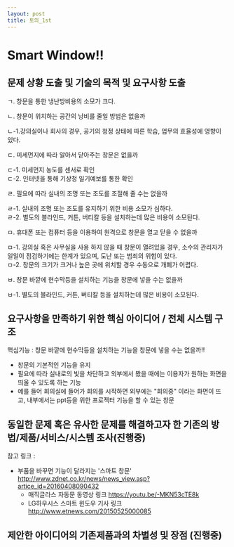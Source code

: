 ```yaml
---
layout: post
title: 토의_1st
---
```


Smart Window!!
===============

	
문제 상황 도출 및 기술의 목적 및 요구사항 도출
-----------------------------------------------
 ㄱ. 창문을 통한 냉난방비용의 소모가 크다. 

 ㄴ. 창문이 위치하는 공간의 낭비를 줄일 방법은 없을까
 
   ㄴ-1.강의실이나 회사의 경우, 공기의 청정 상태에 따른 학습, 업무의 효율성에 영향이 있다. 

 ㄷ. 미세먼지에 따라 알아서 닫아주는 창문은 없을까

   ㄷ-1. 미세먼지 농도를 센서로 확인 <br>
   ㄷ-2. 인터넷을 통해 기상청 일기예보를 통한 확인

 ㄹ. 필요에 따라 실내의 조명 또는 조도를 조절해 줄 수는 없을까

   ㄹ-1. 실내의 조명 또는 조도를 유지하기 위한 비용 소모가 심하다.<br>
   ㄹ-2. 별도의 블라인드, 커튼, 버티칼 등을 설치하는데 많은 비용이 소모된다.

 ㅁ. 휴대폰 또는 컴퓨터 등을 이용하여 원격으로 창문을 열고 닫을 수 없을까

   ㅁ-1. 강의실 혹은 사무실을 사용 하지 않을 때 창문이 열려있을 경우, 소수의 관리자가 일일이 점검하기에는 한계가 있으며, 도난 또는 범죄의 위험이 있다.<br>
   ㅁ-2. 창문의 크기가 크거나 높은 곳에 위치할 경우 수동으로 개폐가 어렵다.

 ㅂ. 창문 바깥에 현수막등을 설치하는 기능을 창문에 넣을 수는 없을까

   ㅂ-1. 별도의 블라인드, 커튼, 버티칼 등을 설치하는데 많은 비용이 소모된다.


요구사항을 만족하기 위한 핵심 아이디어 / 전체 시스템 구조 
---------------------------------------------------------

 핵심기능 : 창문 바깥에 현수막등을 설치하는 기능을 창문에 넣을 수는 없을까!!<br>              
  - 창문의 기본적인 기능을 유지<br>
  - 필요에 따라 실내로의 빛을 차단하고 외부에서 봤을 때에는 이용자가 원하는 화면을 띄울 수 있도록 하는 기능<br>
  - 예를 들어 회의실에 들어가 회의를 시작하면 외부에는 "회의중" 이라는 화면이 뜨고, 내부에서는 ppt등을 위한 프로젝터 기능을 할 수 있는 창문<br>

  
동일한 문제 혹은 유사한 문제를 해결하고자 한 기존의 방법/제품/서비스/시스템 조사(진행중)
------------------------------------------------------------------------------------------

 참고 링크 :<br>
- 부품을 바꾸면 기능이 달라지는 '스마트 창문' http://www.zdnet.co.kr/news/news_view.asp?artice_id=20160408090432 <br>
  - 매직글라스 자동문 동영상 링크 https://youtu.be/-MKN53cTE8k <br>
  - LG하우시스 스마트 윈도우 기사 링크 http://www.etnews.com/20150525000085 <br>

제안한 아이디어의 기존제품과의 차별성 및 장점 (진행중)
------------------------------------------------------

[jekyll-docs]: http://jekyllrb.com/docs/home
[jekyll-gh]:   https://github.com/jekyll/jekyll
[jekyll-talk]: https://talk.jekyllrb.com/



